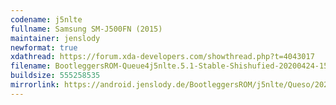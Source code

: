 ```yaml
---
codename: j5nlte
fullname: Samsung SM-J500FN (2015)
maintainer: jenslody
newformat: true
xdathread: https://forum.xda-developers.com/showthread.php?t=4043017
filename: BootleggersROM-Queue4j5nlte.5.1-Stable-Shishufied-20200424-150547.zip
buildsize: 555258535
mirrorlink: https://android.jenslody.de/BootleggersROM/j5nlte/Queso/20200424-150547/
---
```


